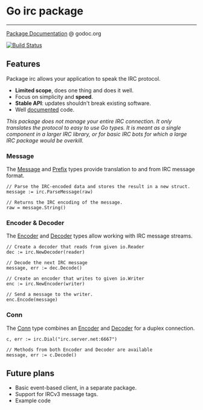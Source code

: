 # Go **irc** package
---

[Package Documentation][Documentation] @ godoc.org

[![Build Status](https://drone.io/github.com/sorcix/irc/status.png)](https://drone.io/github.com/sorcix/irc/latest)

## Features
Package irc allows your application to speak the IRC protocol.

 - **Limited scope**, does one thing and does it well.
 - Focus on simplicity and **speed**.
 - **Stable API**: updates shouldn't break existing software.
 - Well [documented][Documentation] code.

*This package does not manage your entire IRC connection. It only translates the protocol to easy to use Go types. It is meant as a single component in a larger IRC library, or for basic IRC bots for which a large IRC package would be overkill.*

### Message
The [Message][] and [Prefix][] types provide translation to and from IRC message format.

    // Parse the IRC-encoded data and stores the result in a new struct.
    message := irc.ParseMessage(raw)

    // Returns the IRC encoding of the message.
    raw = message.String()

### Encoder & Decoder
The [Encoder][] and [Decoder][] types allow working with IRC message streams.

    // Create a decoder that reads from given io.Reader
    dec := irc.NewDecoder(reader)

    // Decode the next IRC message
    message, err := dec.Decode()

    // Create an encoder that writes to given io.Writer
    enc := irc.NewEncoder(writer)

    // Send a message to the writer.
    enc.Encode(message)

### Conn
The [Conn][] type combines an [Encoder][] and [Decoder][] for a duplex connection.

    c, err := irc.Dial("irc.server.net:6667")

    // Methods from both Encoder and Decoder are available
    message, err := c.Decode()

## Future plans

 - Basic event-based client, in a separate package.
 - Support for IRCv3 message tags.
 - Example code


[Documentation]: https://godoc.org/github.com/sorcix/irc "Package documentation by Godoc.org"
[Message]: http://godoc.org/github.com/sorcix/irc#Message "Message type documentation"
[Prefix]: http://godoc.org/github.com/sorcix/irc#Prefix "Prefix type documentation"
[Encoder]: http://godoc.org/github.com/sorcix/irc#Encoder "Encoder type documentation"
[Decoder]: http://godoc.org/github.com/sorcix/irc#Decoder "Decoder type documentation"
[Conn]: http://godoc.org/github.com/sorcix/irc#Conn "Conn type documentation"
[RFC1459]: http://tools.ietf.org/html/rfc1459.html "RFC 1459"
